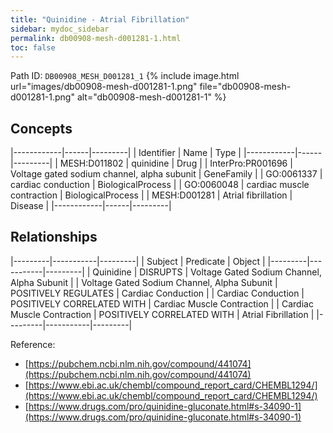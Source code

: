 ```yaml
---
title: "Quinidine - Atrial Fibrillation"
sidebar: mydoc_sidebar
permalink: db00908-mesh-d001281-1.html
toc: false 
---
```



Path ID: `DB00908_MESH_D001281_1`
{% include image.html url="images/db00908-mesh-d001281-1.png" file="db00908-mesh-d001281-1.png" alt="db00908-mesh-d001281-1" %}

## Concepts

|------------|------|---------|
| Identifier | Name | Type    |
|------------|------|---------|
| MESH:D011802 | quinidine | Drug |
| InterPro:PR001696 | Voltage gated sodium channel, alpha subunit | GeneFamily |
| GO:0061337 | cardiac conduction | BiologicalProcess |
| GO:0060048 | cardiac muscle contraction | BiologicalProcess |
| MESH:D001281 | Atrial fibrillation | Disease |
|------------|------|---------|

## Relationships

|---------|-----------|---------|
| Subject | Predicate | Object  |
|---------|-----------|---------|
| Quinidine | DISRUPTS | Voltage Gated Sodium Channel, Alpha Subunit |
| Voltage Gated Sodium Channel, Alpha Subunit | POSITIVELY REGULATES | Cardiac Conduction |
| Cardiac Conduction | POSITIVELY CORRELATED WITH | Cardiac Muscle Contraction |
| Cardiac Muscle Contraction | POSITIVELY CORRELATED WITH | Atrial Fibrillation |
|---------|-----------|---------|

Reference: 
  - [https://pubchem.ncbi.nlm.nih.gov/compound/441074](https://pubchem.ncbi.nlm.nih.gov/compound/441074)
  - [https://www.ebi.ac.uk/chembl/compound_report_card/CHEMBL1294/](https://www.ebi.ac.uk/chembl/compound_report_card/CHEMBL1294/)
  - [https://www.drugs.com/pro/quinidine-gluconate.html#s-34090-1](https://www.drugs.com/pro/quinidine-gluconate.html#s-34090-1)
